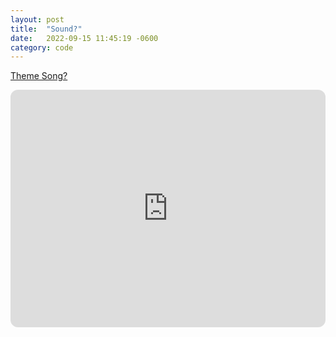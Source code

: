 ```yaml
---
layout: post
title:  "Sound?"
date:   2022-09-15 11:45:19 -0600
category: code
---
```


[Theme Song?](https://open.spotify.com/track/4xoRJ2BJWRo5kFoEu4BpvC?si=e77f2af2fb5b4ca4)

<iframe style="border-radius:12px" src="https://open.spotify.com/embed/track/4xoRJ2BJWRo5kFoEu4BpvC?utm_source=generator" width="100%" height="380" frameBorder="0" allowfullscreen="" allow="autoplay; clipboard-write; encrypted-media; fullscreen; picture-in-picture" loading="lazy"></iframe>
